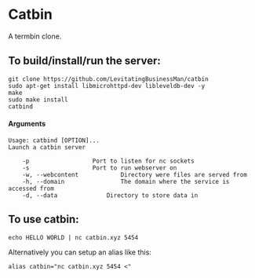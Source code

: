 # Catbin
A termbin clone.

## To build/install/run the server:
```SH
git clone https://github.com/LevitatingBusinessMan/catbin
sudo apt-get install libmicrohttpd-dev libleveldb-dev -y
make
sudo make install
catbind
```

#### Arguments
```
Usage: catbind [OPTION]...
Launch a catbin server

	-p					Port to listen for nc sockets
	-s					Port to run webserver on
	-w, --webcontent			Directory were files are served from
	-h, --domain				The domain where the service is accessed from
	-d, --data				Directory to store data in

```

## To use catbin:
```SH
echo HELLO WORLD | nc catbin.xyz 5454
```
Alternatively you can setup an alias like this:
```SH
alias catbin="nc catbin.xyz 5454 <"
```
